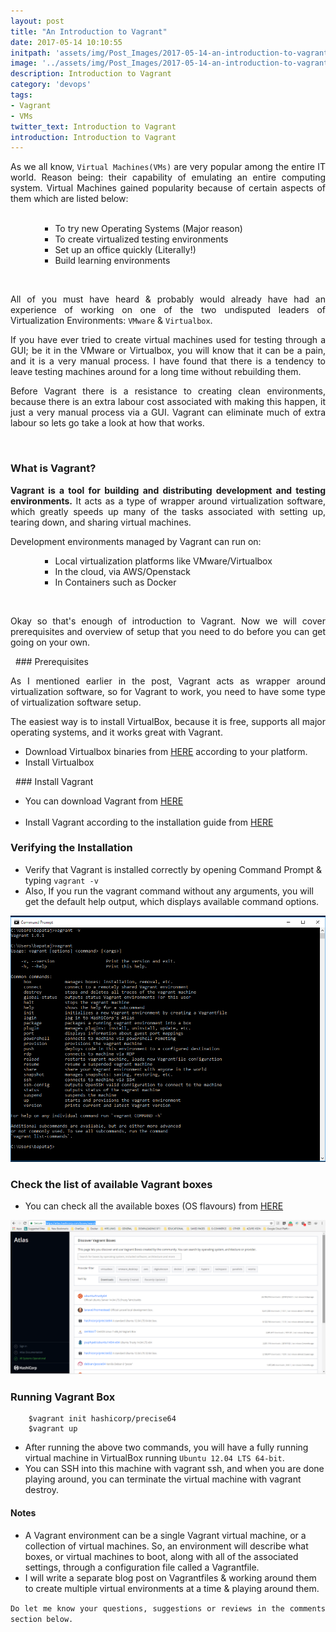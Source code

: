 ```yaml
---
layout: post
title: "An Introduction to Vagrant"
date: 2017-05-14 10:10:55
initpath: 'assets/img/Post_Images/2017-05-14-an-introduction-to-vagrant/3.png'
image: '../assets/img/Post_Images/2017-05-14-an-introduction-to-vagrant/3.png'
description: Introduction to Vagrant
category: 'devops'
tags:
- Vagrant
- VMs
twitter_text: Introduction to Vagrant
introduction: Introduction to Vagrant
---
```

<p align="justify">As we all know, <code>Virtual Machines(VMs)</code> are very popular among the entire IT world. Reason being: their capability of emulating an entire computing system. Virtual Machines gained popularity because of certain aspects of them which are listed below: </p>

<ul><ul><ul> 
<li>To try new Operating Systems (Major reason) </li>
<li>To create virtualized testing environments </li>
<li>Set up an office quickly (Literally!) </li>
<li>Build learning environments </li>
</ul></ul></ul>
 
<p align="justify">All of you must have heard & probably would already have had an experience of working on one of the two undisputed leaders of Virtualization Environments: <code>VMware</code> & <code>Virtualbox</code>. </p>
<p align="justify">If you have ever tried to create virtual machines used for testing through a GUI; be it in the VMware or Virtualbox, you will know that it can be a pain, and it is a very manual process. I have found that there is a tendency to leave testing machines around for a long time without rebuilding them. </p>
<p align="justify">Before Vagrant there is a resistance to creating clean environments, because there is an extra labour cost associated with making this happen, it just a very manual process via a GUI. Vagrant can eliminate much of extra labour so lets go take a look at how that works. </p> 

### What is Vagrant?

<p align="justify"><b>Vagrant is a tool for building and distributing development and testing environments.</b> It acts as a type of wrapper around virtualization software, which greatly speeds up many of the tasks associated with setting up, tearing down, and sharing virtual machines. </p>

<p align="justify">Development environments managed by Vagrant can run on: </p>

<ul><ul><ul>
<li>Local virtualization platforms like VMware/Virtualbox </li>
<li>In the cloud, via AWS/Openstack </li>
<li>In Containers such as Docker </li>
</ul></ul></ul>
 
<p align="justify">Okay so that's enough of introduction to Vagrant. Now we will cover prerequisites and overview of setup that you need to do before you can get going on your own. </p>
 
### Prerequisites 
<p align="justify">As I mentioned earlier in the post, Vagrant acts as wrapper around virtualization software, so for Vagrant to work, you need to have some type of virtualization software setup. </p>

<p align="justify">The easiest way is to install VirtualBox, because it is free, supports all major operating systems, and it works great with Vagrant. </p>

<ul>
<li>Download Virtualbox binaries from <a href="https://www.virtualbox.org/wiki/Downloads">HERE</a> according to your platform. </li>
<li>Install Virtualbox </li>
</ul>
 
### Install Vagrant

<ul>
<li>You can download Vagrant from <a href="https://www.vagrantup.com/downloads.html">HERE</a> </li> 
<li>Install Vagrant according to the installation guide from <a href="https://www.vagrantup.com/docs/installation/">HERE</a> </li>
</ul>


### Verifying the Installation

<ul>
<li>Verify that Vagrant is installed correctly by opening Command Prompt & typing <code>vagrant -v</code> </li>
<li>Also, If you run the vagrant command without any arguments, you will get the default help output, which displays available command options. </li>
</ul>

![placeholder](<../assets/img/Post_Images/2017-05-14-an-introduction-to-vagrant/1.png> "Vagrant")


### Check the list of available Vagrant boxes

<ul>
<li>You can check all the available boxes (OS flavours) from <a href="https://atlas.hashicorp.com/boxes/search">HERE</a> </li>
</ul>

![placeholder](<../assets/img/Post_Images/2017-05-14-an-introduction-to-vagrant/2.png> "Vagrant")

### Running Vagrant Box

```shell
    $vagrant init hashicorp/precise64
    $vagrant up
```

<ul>
<li>After running the above two commands, you will have a fully running virtual machine in VirtualBox running <code>Ubuntu 12.04 LTS 64-bit</code>. </li>
<li>You can SSH into this machine with vagrant ssh, and when you are done playing around, you can terminate the virtual machine with vagrant destroy. </li>
</ul>

#### Notes 

<ul>
<li>A Vagrant environment can be a single Vagrant virtual machine, or a collection of virtual machines. So, an environment will describe what boxes, or virtual machines to boot, along with all of the associated settings, through a configuration file called a Vagrantfile. </li>
<li>I will write a separate blog post on Vagrantfiles & working around them to create multiple virtual environments at a time & playing around them. </li>
</ul>


<p align="justify"><code>Do let me know your questions, suggestions or reviews in the comments section below. </code></p>